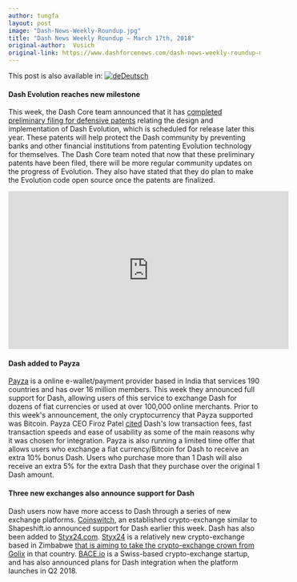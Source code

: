 ```yaml
---
author: tungfa
layout: post
image: "Dash-News-Weekly-Roundup.jpg"
title: "Dash News Weekly Roundup – March 17th, 2018"
original-author:  Vusich
original-link: https://www.dashforcenews.com/dash-news-weekly-roundup-march-17-2018/
---
```



This post is also available in: [![de](https://www.dashforcenews.com/wp-content/plugins/sitepress-multilingual-cms/res/flags/de.png "Deutsch")Deutsch](https://www.dashforcenews.com/de/dash-wochenschau/)

#### Dash Evolution reaches new milestone

This week, the Dash Core team announced that it has [completed preliminary filing for defensive patents](https://www.dashforcenews.com/dash-core-files-defensive-patents-for-evolution-platform-releases-demo-ahead-of-late-2018-release/) relating the design and implementation of Dash Evolution, which is scheduled for release later this year. These patents will help protect the Dash community by preventing banks and other financial institutions from patenting Evolution technology for themselves. The Dash Core team noted that now that these preliminary patents have been filed, there will be more regular community updates on the progress of Evolution. They also have stated that they do plan to make the Evolution code open source once the patents are finalized.

<iframe width="560" height="315" src="https://www.youtube.com/embed/gbjYhZT2Ulc" frameborder="0" allow="autoplay; encrypted-media" allowfullscreen></iframe>

#### Dash added to Payza

[Payza](https://www.payza.com/) is a online e-wallet/payment provider based in India that services 190 countries and has over 16 million members. This week they announced full support for Dash, allowing users of this service to exchange Dash for dozens of fiat currencies or used at over 100,000 online merchants. Prior to this week's announcement, the only cryptocurrency that Payza supported was Bitcoin. Payza CEO Firoz Patel [cited](https://www.dashforcenews.com/payza-integrates-dash-adding-100k-merchant-integrations-10-15-dash-discount/) Dash's low transaction fees, fast transaction speeds and ease of usability as some of the main reasons why it was chosen for integration. Payza is also running a limited time offer that allows users who exchange a fiat currency/Bitcoin for Dash to receive an extra 10% bonus Dash. Users who purchase more than 1 Dash will also receive an extra 5% for the extra Dash that they purchase over the original 1 Dash amount.

#### Three new exchanges also announce support for Dash

Dash users now have more access to Dash through a series of new exchange platforms. [Coinswitch](https://coinswitch.co/), an established crypto-exchange similar to Shapeshift.io announced support for Dash earlier this week. Dash has also been added to [Styx24.com](http://styx24.com/). [Styx24](https://www.styx24.com/) is a relatively new crypto-exchange based in Zimbabwe [that is aiming to take the crypto-exchange crown from Golix](http://bitcoinafrica.io/2018/03/10/styx24-launches-in-zimbabwe/) in that country. [BACE.io](https://www.bace.io/) is a Swiss-based crypto-exchange startup, and has also announced plans for Dash integration when the platform launches in Q2 2018.
